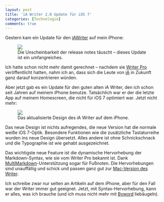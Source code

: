 ```yaml
---
layout: post
title: 'iA Writer 2.0 Update für iOS 7'
categories: [Technologie]
comments: true
---
```


Gestern kam ein Update für den [iAWriter](https://itunes.apple.com/us/app/ia-writer/id392502056?mt=8&ign-mpt=uo%3D4) auf mein iPhone<!--more-->:

<figure><img src='https://dl.dropboxusercontent.com/u/11079930/Artikelbilder/iA%20Writer%20Update.PNG' /><figcaption>
Die Unscheinbarkeit der release notes täuscht – dieses Update ist ein umfangreiches.</figcaption></figure>

Ich hatte schon nicht mehr damit gerechnet – nachdem sie [Writer Pro](http://writer.pro/) veröffentlicht hatten, nahm ich an, dass sich die Leute von [iA](http://ia.net) in Zukunft ganz darauf konzentrieren würden.

Aber jetzt gab es ein Update für den guten alten iA Writer, den ich schon seit Jahren auf meinem iPhone benutze. Tatsächlich war er der die letzte App auf meinem Homescreen, die nicht für iOS 7 optimiert war. Jetzt nicht mehr:

<figure><img src='https://dl.dropboxusercontent.com/u/11079930/Artikelbilder/writer-update.jpg' /><figcaption>
Das aktualisierte Design des iA Writer auf dem iPhone.</figcaption></figure>

Das neue Design ist nichts aufregendes, die neue Version hat die normale weiße iOS 7-Optik. Besondere Funktionen wie die zusätzliche Tastaturreihe wurden ins neue Design übersetzt. Alles andere ist ohne Schnickschnack und die Typographie ist wie gehabt ausgezeichnet.

Das wichtigste neue Feature ist die dynamische Hervorhebung der Markdown-Syntax, wie sie vom Writer Pro bekannt ist. Dank [MultiMarkdown](http://fletcherpenney.net/multimarkdown/)-Unterstützung sogar für Fußnoten. Die Hervorhebungen sind unauffällig und schick und passen ganz gut zur [Mac-Version des Writer](http://www.iawriter.com/mac/).

Ich schreibe zwar nur selten an Artikeln auf dem iPhone, aber für den Fall war der Writer immer gut geeignet. Jetzt, mit Syntax-Hervorhebung, kann er alles, was ich brauche (und ich muss nicht mehr mit [Byword](http://bywordapp.com/) liebäugeln).